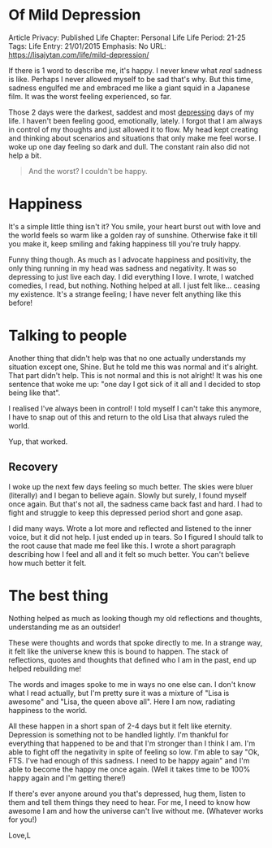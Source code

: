 # Of Mild Depression

Article Privacy: Published
Life Chapter: Personal Life
Life Period: 21-25
Tags: Life
Entry: 21/01/2015
Emphasis: No
URL: https://lisajytan.com/life/mild-depression/

If there is 1 word to describe me, it's happy. I never knew what *real* sadness is like. Perhaps I never allowed myself to be sad that's why. But this time, sadness engulfed me and embraced me like a giant squid in a Japanese film. It was the worst feeling experienced, so far.

Those 2 days were the darkest, saddest and most [depressing](http://lisajytan.com/lessons/beating-depression/) days of my life. I haven't been feeling good, emotionally, lately. I forgot that I am always in control of my thoughts and just allowed it to flow. My head kept creating and thinking about scenarios and situations that only make me feel worse. I woke up one day feeling so dark and dull. The constant rain also did not help a bit.

> And the worst? I couldn't be happy.
> 

# Happiness

It's a simple little thing isn't it? You smile, your heart burst out with love and the world feels so warm like a golden ray of sunshine. Otherwise fake it till you make it, keep smiling and faking happiness till you're truly happy.

Funny thing though. As much as I advocate happiness and positivity, the only thing running in my head was sadness and negativity. It was so depressing to just live each day. I did everything I love. I wrote, I watched comedies, I read, but nothing. Nothing helped at all. I just felt like... ceasing my existence. It's a strange feeling; I have never felt anything like this before!

# Talking to people

Another thing that didn't help was that no one actually understands my situation except one, Shine. But he told me this was normal and it's alright. That part didn't help. This is not normal and this is not alright! It was his one sentence that woke me up: "one day I got sick of it all and I decided to stop being like that".

I realised I've always been in control! I told myself I can't take this anymore, I have to snap out of this and return to the old Lisa that always ruled the world.

Yup, that worked.

## Recovery

I woke up the next few days feeling so much better. The skies were bluer (literally) and I began to believe again. Slowly but surely, I found myself once again. But that's not all, the sadness came back fast and hard. I had to fight and struggle to keep this depressed period short and gone asap.

I did many ways. Wrote a lot more and reflected and listened to the inner voice, but it did not help. I just ended up in tears. So I figured I should talk to the root cause that made me feel like this. I wrote a short paragraph describing how I feel and all and it felt so much better. You can't believe how much better it felt.

# The best thing

Nothing helped as much as looking though my old reflections and thoughts, understanding me as an outsider!

These were thoughts and words that spoke directly to me. In a strange way, it felt like the universe knew this is bound to happen. The stack of reflections, quotes and thoughts that defined who I am in the past, end up helped rebuilding me!

The words and images spoke to me in ways no one else can. I don't know what I read actually, but I'm pretty sure it was a mixture of "Lisa is awesome" and "Lisa, the queen above all". Here I am now, radiating happiness to the world.

All these happen in a short span of 2-4 days but it felt like eternity. Depression is something not to be handled lightly. I'm thankful for everything that happened to be and that I'm stronger than I think I am. I'm able to fight off the negativity in spite of feeling so low. I'm able to say "Ok, FTS. I've had enough of this sadness. I need to be happy again" and I'm able to become the happy me once again. (Well it takes time to be 100% happy again and I'm getting there!)

If there's ever anyone around you that's depressed, hug them, listen to them and tell them things they need to hear. For me, I need to know how awesome I am and how the universe can't live without me. (Whatever works for you!)

Love,L